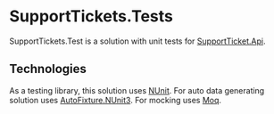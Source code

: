 # SupportTickets.Tests

SupportTickets.Test is a solution with unit tests for [SupportTicket.Api](../SupportTickets.Api/README.md).

## Technologies

As a testing library, this solution uses [NUnit](https://github.com/nunit/nunit).
For auto data generating solution uses [AutoFixture.NUnit3](https://github.com/AutoFixture/AutoFixture).
For mocking uses [Moq](https://github.com/devlooped/moq).
